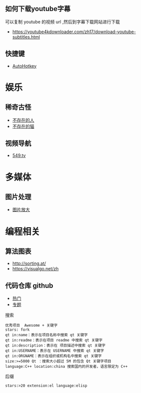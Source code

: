  ## 如何下载youtube字幕

  可以复制 youtube 的视频 url ,然后到字幕下载网站进行下载  
 - https://youtube4kdownloader.com/zh17/download-youtube-subtitles.html



## 快捷键
- [AutoHotkey](http://ahkcn.sourceforge.net/docs/AutoHotkey.htm)


# 娱乐
## 稀奇古怪
- [不存在的人](https://thispersondoesnotexist.com/)
- [不存在的猫](https://thesecatsdonotexist.com/)
## 视频导航
- [549.tv](http://www.549.tv)


# 多媒体
## 图片处理
- [图片放大](https://bigjpg.com/) 



# 编程相关
## 算法图表 

- http://sorting.at/
- https://visualgo.net/zh

## 代码仓库  github

- [热门](https://github.com/trending)
- [专题](https://github.com/topics)

搜索
``` 
优秀项目  Awesome + 关键字  
stars: fork
qt in:name：表示在项目名称中搜索 qt 关键字
qt in:readme：表示在项目 readme 中搜索 qt 关键字
qt in:description：表示在 项目描述中搜索 qt 关键字
qt in:USERNAME：表示在 USERNAME 中搜索 qt 关键字
qt in:ORGNAME：表示在组织或机构名中搜索 qt 关键字
size:>=5000 Qt ：搜索大小超过 5M 的包含 Qt 关键字项目
language:C++ location:china 搜索国内的开发者，语言限定为 C++
``` 
后缀
```
stars:>20 extension:el language:elisp
```

